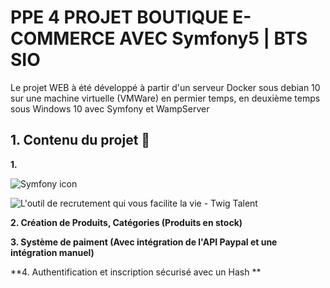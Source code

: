 # PPE 4 PROJET BOUTIQUE E-COMMERCE AVEC Symfony5 | BTS SIO

Le projet WEB à été développé à partir d'un serveur Docker sous debian 10 sur une machine virtuelle (VMWare) en permier temps, en deuxième temps sous Windows 10 avec Symfony et WampServer

## 1. Contenu du projet 📑

 **1.**
 
 ![Symfony icon](https://img.icons8.com/color/2x/symfony.png)
 
![L'outil de recrutement qui vous facilite la vie - Twig Talent](https://www.twigtalent.com/wp-content/uploads/2019/02/logo-twig-large@2x.png)
 

**2. Création de Produits, Catégories (Produits en stock)** 

**3. Système de paiment (Avec intégration de l'API Paypal et une intégration manuel)**

**4. Authentification et inscription sécurisé avec un Hash ** 
